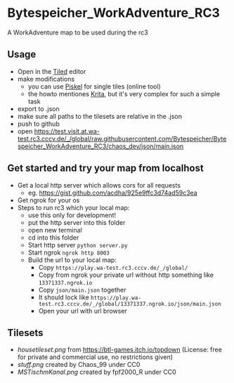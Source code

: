 # Bytespeicher_WorkAdventure_RC3
A WorkAdventure map to be used during the rc3 


## Usage
- Open in the [Tiled](https://thorbjorn.itch.io/tiled) editor 
- make modifications
  - you can use [Piskel](https://www.piskelapp.com/) for single tiles (online tool)
  - the howto mentiones [Krita](https://krita.org/en/), but it's very complex for such a simple task
- export to .json
- make sure all paths to the tilesets are relative in the .json
- push to github
- open https://test.visit.at.wa-test.rc3.cccv.de/_/global/raw.githubusercontent.com/Bytespeicher/Bytespeicher_WorkAdventure_RC3/chaos_dev/json/main.json

## Get started and try your map from localhost
- Get a local http server which allows cors for all requests
  - eg. https://gist.github.com/acdha/925e9ffc3d74ad59c3ea
- Get ngrok for your os
- Steps to run rc3 which your local map:
  - use this only for development!
  - put the http server into this folder
  - open new terminal
  - cd into this folder
  - Start http server `python server.py`
  - Start ngrok `ngrok http 8003`
  - Build the url to your local map:
    - Copy `https://play.wa-test.rc3.cccv.de/_/global/`
    - Copy from ngrok your private url without http something like `13371337.ngrok.io`
    - Copy `json/main.json` together
    - It should lock like `https://play.wa-test.rc3.cccv.de/_/global/13371337.ngrok.io/json/main.json`
    - Open your url with url browser
    
## Tilesets
- *housetileset.png* from https://btl-games.itch.io/topdown (License: free for private and commercial use, no restrictions given)
- *stuff.png* created by Chaos_99 under CC0
- *MSTischmKanal.png* created by fpf2000_R under CC0




